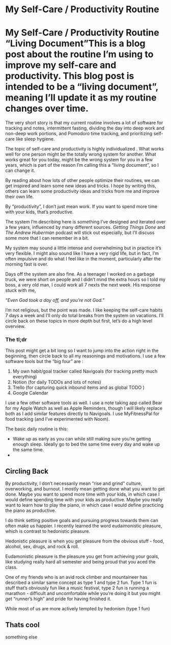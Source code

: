 
# My Self-Care / Productivity Routine

# My Self-Care / Productivity Routine “Living Document”This is a blog post about the routine I’m using to improve my self-care and productivity. This blog post is intended to be a “living document”, meaning I’ll update it as my routine changes over time.

The very short story is that my current routine involves a lot of software for tracking and notes, intermittent fasting, dividing the day into deep work and non-deep work portions, and Pomodoro time tracking, and prioritizing self-care like sleep hygiene. 

The topic of self-care and productivity is highly individualized . What works well for one person might be the totally wrong system for another. What works great for you today, might be the wrong system for you in a few years, which is part of the reason I’m calling this a “living document”, so I can change it.

By reading about how lots of other people optimize their routines, we can get inspired and learn some new ideas and tricks. I hope by writing this, others can learn some productivity ideas and tricks from me and improve their own life. 

By “productivity”, I don’t just mean work. If you want to spend more time with your kids, that’s productive. 

The system I’m describing here is something I’ve designed and iterated over a few years, influenced by many different sources. *Getting Things Done* and *The Andrew Huberman* podcast will stick out especially, but I’ll discuss some more that I can remember in a bit.

My system may sound a little intense and overwhelming but in practice it’s very flexible. I might also sound like I have a very rigid life, but in fact, I’m often impulsive and do what I feel like in the moment, particularly after the morning fast is over. 

Days off the system are also fine. As a teenager I worked on a garbage truck, we were short on people and I didn’t mind the extra hours so I told my boss, a very old man, I could work all 7 nexts the next week. His response stuck with me, 

*“Even God took a day off, and you’re not God.”*

I’m not religious, but the point was made. I like keeping the self-care habits 7 days a week and I’ll only do total breaks from the system on vacations. I’ll circle back on these topics in more depth but first, let’s do a high level overview.

### The tl;dr

This post might get a bit long so I want to jump into the action right in the beginning, then circle back to all my reasonings and motivations. I use a few software tools but the “big four” are :

1. My own habit/goal tracker called Navigoals (for tracking pretty much everything)
2. Notion (for daily TODOs and lots of notes)
3. Trello (for capturing quick inbound items and as global TODO )
4. Google Calendar 

I use a few other software tools as well. I use a note taking app called Bear for my Apple Watch as well as Apple Reminders, though I will likely replace both as I add similar features directly to Navigoals. I use MyFitnessPal for food tracking (and I’ve experimented with Noom). 

The basic daily routine is this:

- Wake up as early as you can while still making sure you’re getting enough sleep. Ideally go to bed the same time every day and wake up the same time.
- 

## Circling Back

By productivity, I don’t necessarily mean “rise and grind” culture, overworking, and burnout. I mostly mean getting done what you want to get done. Maybe you want to spend more time with your kids, in which case I would define spending time with your kids as productive. Maybe you really want to learn how to play the piano, in which case I would define practicing the piano as productive.

I do think setting positive goals and pursuing progress towards them can often make us happier. I recently learned the word  eudaimonistic pleasure, which is contrast to hedonistic pleasure. 

Hedonistic pleasure is when you get pleasure from the obvious stuff - food, alcohol, sex, drugs, and rock & roll.  

Eudamonistic pleasure is the pleasure you get from achieving your goals, like studying really hard all semester and being proud that you aced the class.

One of my friends who is an avid rock climber and mountaineer has described a similar same concept as type 1 and type 2 fun. Type 1 fun is stuff that’s obviously fun like a music festival, type 2 fun is running a marathon - difficult and uncomfortable while you’re doing it but you might get “runner’s high” and pride for having finished it.

While most of us are more actively tempted by hedonism (type 1 fun)

## Thats cool

something else